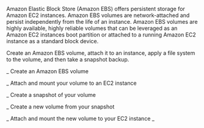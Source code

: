 Amazon Elastic Block Store (Amazon EBS) offers persistent storage for Amazon EC2 instances. 
Amazon EBS volumes are network-attached and persist independently from the life of an instance. 
Amazon EBS volumes are highly available, highly reliable volumes that can be leveraged as an Amazon EC2 instances boot partition 
or attached to a running Amazon EC2 instance as a standard block device.

Create an Amazon EBS volume, attach it to an instance, apply a file system to the volume, and then take a snapshot backup.

   _ Create an Amazon EBS volume
   
   _ Attach and mount your volume to an EC2 instance
   
   _ Create a snapshot of your volume
   
   _ Create a new volume from your snapshot
   
   _ Attach and mount the new volume to your EC2 instance
    _
